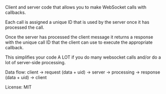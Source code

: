 Client and server code that allows you to make WebSocket calls with callbacks.

Each call is assigned a unique ID that is used by the server once it has processed the call.

Once the server has processed the client message it returns a response with the unique call ID that the client can use to execute the appropriate callback.

This simplifies your code A LOT if you do many websocket calls and/or do a lot of server-side processing.

Data flow:
client -> request (data + uid) -> server -> processing -> response (data + uid) -> client

License: MIT
